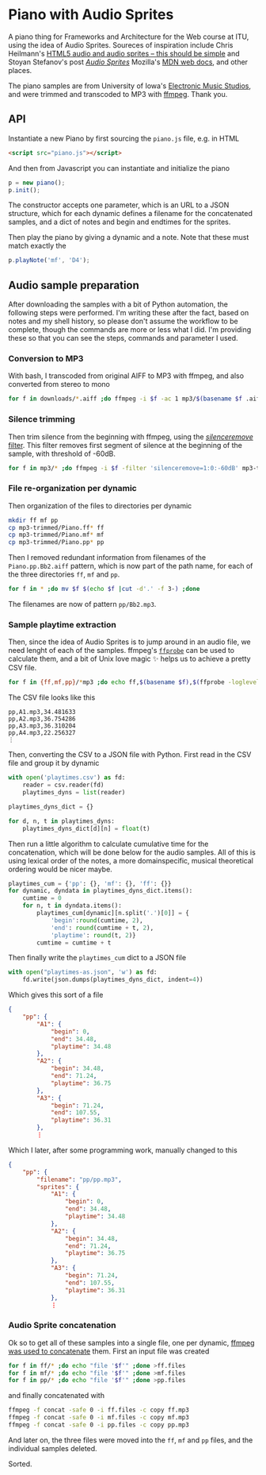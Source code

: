 # Piano with Audio Sprites

A piano thing for Frameworks and Architecture for the Web course at ITU, using the idea of Audio Sprites. Soureces of inspiration include Chris Heilmann's [HTML5 audio and audio sprites – this should be simple](https://hacks.mozilla.org/2012/04/html5-audio-and-audio-sprites-this-should-be-simple/) and Stoyan Stefanov's post [*Audio Sprites*](http://www.phpied.com/audio-sprites/) Mozilla's [MDN web docs](https://developer.mozilla.org/), and other places.

The piano samples are from University of Iowa's [Electronic Music Studios](http://theremin.music.uiowa.edu/MISpiano.html), and were trimmed and transcoded to MP3 with [ffmpeg](https://www.ffmpeg.org). Thank you.

## API

Instantiate a new Piano by first sourcing the `piano.js` file, e.g. in HTML

```html
<script src="piano.js"></script>
```

And then from Javascript you can instantiate and initialize the piano

```javascript
p = new piano();
p.init();
```

The constructor accepts one parameter, which is an URL to a JSON structure, which for each dynamic defines a filename for the concatenated samples, and a dict of notes and begin and endtimes for the sprites.

Then play the piano by giving a dynamic and a note. Note that these must match exactly the 

```javascript
p.playNote('mf', 'D4');
```

## Audio sample preparation

After downloading the samples with a bit of Python automation, the following steps were performed. I'm writing these after the fact, based on notes and my shell history, so please don't assume the workflow to be complete, though the commands are more or less what I did. I'm providing these so that you can see the steps, commands and parameter I used.

### Conversion to MP3

With bash, I transcoded from original AIFF to MP3 with ffmpeg, and also converted from stereo to mono

```bash
for f in downloads/*.aiff ;do ffmpeg -i $f -ac 1 mp3/$(basename $f .aiff).mp3 ;done
```

### Silence trimming

Then trim silence from the beginning with ffmpeg, using the [*silenceremove* filter](https://ffmpeg.org/ffmpeg-filters.html#silenceremove). This filter removes first segment of silence at the beginning of the sample, with threshold of -60dB.

```bash
for f in mp3/* ;do ffmpeg -i $f -filter 'silenceremove=1:0:-60dB' mp3-trimmed/$(basename $f) ;done
```

### File re-organization per dynamic

Then organization of the files to directories per dynamic

```bash
mkdir ff mf pp
cp mp3-trimmed/Piano.ff* ff
cp mp3-trimmed/Piano.mf* mf
cp mp3-trimmed/Piano.pp* pp
```

Then I removed redundant information from filenames of the `Piano.pp.Bb2.aiff` pattern, which is now part of the path name, for each of the three directories `ff`, `mf` and `pp`.

```bash
for f in * ;do mv $f $(echo $f |cut -d'.' -f 3-) ;done
```

The filenames are now of pattern `pp/Bb2.mp3`.

### Sample playtime extraction

Then, since the idea of Audio Sprites is to jump around in an audio file, we need lenght of each of the samples. ffmpeg's [`ffprobe`](https://www.ffmpeg.org/ffprobe.html) can be used to calculate them, and a bit of Unix love magic ✨ helps us to achieve a pretty CSV file.

```bash
for f in {ff,mf,pp}/*mp3 ;do echo ff,$(basename $f),$(ffprobe -loglevel 0 -print_format compact -show_entries stream=duration $f |cut -d'=' -f2) ;done
```

The CSV file looks like this

    pp,A1.mp3,34.481633
    pp,A2.mp3,36.754286
    pp,A3.mp3,36.310204
    pp,A4.mp3,22.256327
    ⋮

Then, converting the CSV to a JSON file with Python. First read in the CSV file and group it by dynamic

```python
with open('playtimes.csv') as fd:
    reader = csv.reader(fd)
    playtimes_dyns = list(reader)

playtimes_dyns_dict = {}

for d, n, t in playtimes_dyns:
    playtimes_dyns_dict[d][n] = float(t)
```

Then run a little algorithm to calculate cumulative time for the concatenation, which will be done below for the audio samples. All of this is using lexical order of the notes, a more domainspecific, musical theoretical ordering would be nicer maybe.

```python
playtimes_cum = {'pp': {}, 'mf': {}, 'ff': {}}
for dynamic, dyndata in playtimes_dyns_dict.items():
    cumtime = 0
    for n, t in dyndata.items():
        playtimes_cum[dynamic][n.split('.')[0]] = {
            'begin':round(cumtime, 2),
            'end': round(cumtime + t, 2),
            'playtime': round(t, 2)}
        cumtime = cumtime + t
```

Then finally write the `playtimes_cum` dict to a JSON file

```python
with open("playtimes-as.json", 'w') as fd:
    fd.write(json.dumps(playtimes_dyns_dict, indent=4))
```

Which gives this sort of a file

```json
{
    "pp": {
        "A1": {
            "begin": 0,
            "end": 34.48,
            "playtime": 34.48
        },
        "A2": {
            "begin": 34.48,
            "end": 71.24,
            "playtime": 36.75
        },
        "A3": {
            "begin": 71.24,
            "end": 107.55,
            "playtime": 36.31
        },
        ⋮
```

Which I later, after some programming work, manually changed to this

```json
{
    "pp": {
        "filename": "pp/pp.mp3",
        "sprites": {
            "A1": {
                "begin": 0,
                "end": 34.48,
                "playtime": 34.48
            },
            "A2": {
                "begin": 34.48,
                "end": 71.24,
                "playtime": 36.75
            },
            "A3": {
                "begin": 71.24,
                "end": 107.55,
                "playtime": 36.31
            },
            ⋮
```

### Audio Sprite concatenation

Ok so to get all of these samples into a single file, one per dynamic, [ffmpeg was used to concatenate](https://trac.ffmpeg.org/wiki/Concatenate) them. First an input file was created

```bash
for f in ff/* ;do echo "file '$f'" ;done >ff.files
for f in mf/* ;do echo "file '$f'" ;done >mf.files
for f in pp/* ;do echo "file '$f'" ;done >pp.files
```

and finally concatenated with

```bash
ffmpeg -f concat -safe 0 -i ff.files -c copy ff.mp3
ffmpeg -f concat -safe 0 -i mf.files -c copy mf.mp3
ffmpeg -f concat -safe 0 -i pp.files -c copy pp.mp3
```

And later on, the three files were moved into the `ff`, `mf` and `pp` files, and the individual samples deleted.

Sorted.